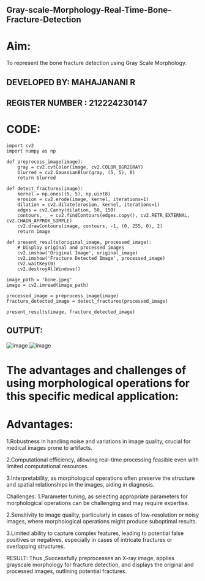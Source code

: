 ## Gray-scale-Morphology-Real-Time-Bone-Fracture-Detection
# Aim:
To represent the bone fracture detection using Gray Scale Morphology.

## DEVELOPED BY: MAHAJANANI R
## REGISTER NUMBER : 212224230147
# CODE:
```
import cv2
import numpy as np

def preprocess_image(image):
    gray = cv2.cvtColor(image, cv2.COLOR_BGR2GRAY)
    blurred = cv2.GaussianBlur(gray, (5, 5), 0)
    return blurred

def detect_fractures(image):
    kernel = np.ones((5, 5), np.uint8)
    erosion = cv2.erode(image, kernel, iterations=1)
    dilation = cv2.dilate(erosion, kernel, iterations=1)
    edges = cv2.Canny(dilation, 50, 150)
    contours, _ = cv2.findContours(edges.copy(), cv2.RETR_EXTERNAL, cv2.CHAIN_APPROX_SIMPLE)
    cv2.drawContours(image, contours, -1, (0, 255, 0), 2)
    return image

def present_results(original_image, processed_image):
    # Display original and processed images
    cv2.imshow('Original Image', original_image)
    cv2.imshow('Fracture Detected Image', processed_image)
    cv2.waitKey(0)
    cv2.destroyAllWindows()

image_path = 'bone.jpeg'
image = cv2.imread(image_path)

processed_image = preprocess_image(image)
fracture_detected_image = detect_fractures(processed_image)

present_results(image, fracture_detected_image)
```
## OUTPUT:
![image](https://github.com/pochireddyp/Gray-scale-Morphology-Real-Time-Bone-Fracture-Detection/assets/150232043/deecb7d2-66b7-476b-b91c-12afd49c20f4)
![image](https://github.com/pochireddyp/Gray-scale-Morphology-Real-Time-Bone-Fracture-Detection/assets/150232043/be4bca02-900e-4970-940c-ef3a83b79bd5)


# The advantages and challenges of using morphological operations for this specific medical application:
# Advantages:
1.Robustness in handling noise and variations in image quality, crucial for medical images prone to artifacts.

2.Computational efficiency, allowing real-time processing feasible even with limited computational resources.

3.Interpretability, as morphological operations often preserve the structure and spatial relationships in the images, aiding in diagnosis.

Challenges:
1.Parameter tuning, as selecting appropriate parameters for morphological operations can be challenging and may require expertise.

2.Sensitivity to image quality, particularly in cases of low-resolution or noisy images, where morphological operations might produce suboptimal results.

3.Limited ability to capture complex features, leading to potential false positives or negatives, especially in cases of intricate fractures or overlapping structures.

RESULT:
Thus ,Successfully preprocesses an X-ray image, applies grayscale morphology for fracture detection, and displays the original and processed images, outlining potential fractures.
